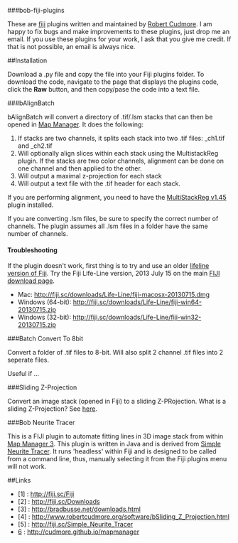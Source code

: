 ###bob-fiji-plugins

These are [fiji](http://fiji.sc/Fiji) plugins written and maintained by [Robert Cudmore](http://robertcudmore.org). I am happy to fix bugs and make improvements to these plugins, just drop me an email. If you use these plugins for your work, I ask that you give me credit. If that is not possible, an email is always nice.

##Installation

Download a .py file and copy the file into your Fiji plugins folder. To download the code, navigate to the page that displays the plugins code, click the **Raw** button, and then copy/pase the code into a text file.

###bAlignBatch

bAlignBatch will convert a directory of .tif/.lsm stacks that can then be opened in [Map Manager][6]. It does the following:

 1. If stacks are two channels, it splits each stack into two .tif files: _ch1.tif and _ch2.tif
 2. Will optionally align slices within each stack using the MultistackReg plugin. If the stacks are two color channels, alignment can be done on one channel and then applied to the other.
 3. Will output a maximal z-projection for each stack
 4. Will output a text file with the .tif header for each stack.
 
If you are performing alignment, you need to have the [MultiStackReg v1.45](http://bradbusse.net/downloads.html) plugin installed.

If you are converting .lsm files, be sure to specify the correct number of channels. The plugin assumes all .lsm files in a folder have the same number of channels.

#### Troubleshooting

If the plugin doesn't work, first thing is to try and use an older [lifeline version of Fiji](http://fiji.sc/Downloads). Try the Fiji Life-Line version, 2013 July 15 on the main [FIJI download page](http://fiji.sc/Downloads).
  - Mac: http://fiji.sc/downloads/Life-Line/fiji-macosx-20130715.dmg
  - Windows (64-bit): http://fiji.sc/downloads/Life-Line/fiji-win64-20130715.zip
  - Windows (32-bit): http://fiji.sc/downloads/Life-Line/fiji-win32-20130715.zip


###Batch Convert To 8bit

Convert a folder of .tif files to 8-bit. Will also split 2 channel .tif files into 2 seperate files.

Useful if ...


###Sliding Z-Projection

Convert an image stack (opened in Fiji) to a sliding Z-PRojection. What is a sliding Z-Projection? See [here](http://www.robertcudmore.org/software/bSliding_Z_Projection.html).

###Bob Neurite Tracer

This is a FIJI plugin to automate fitting lines in 3D image stack from within [Map Manager 3](http://cudmore.github.io/mapmanager). This plugin is written in Java and is derived from [Simple Neurite Tracer](http://fiji.sc/Simple_Neurite_Tracer). It runs 'headless' within Fiji and is designed to be called from a command line, thus, manually selecting it from the Fiji plugins menu will not work.

##Links
- [1] : http://fiji.sc/Fiji
- [2] : http://fiji.sc/Downloads
- [3] : http://bradbusse.net/downloads.html
- [4] : http://www.robertcudmore.org/software/bSliding_Z_Projection.html
- [5] : http://fiji.sc/Simple_Neurite_Tracer
- [6] : http://cudmore.github.io/mapmanager

[6]: http://cudmore.github.io/mapmanager